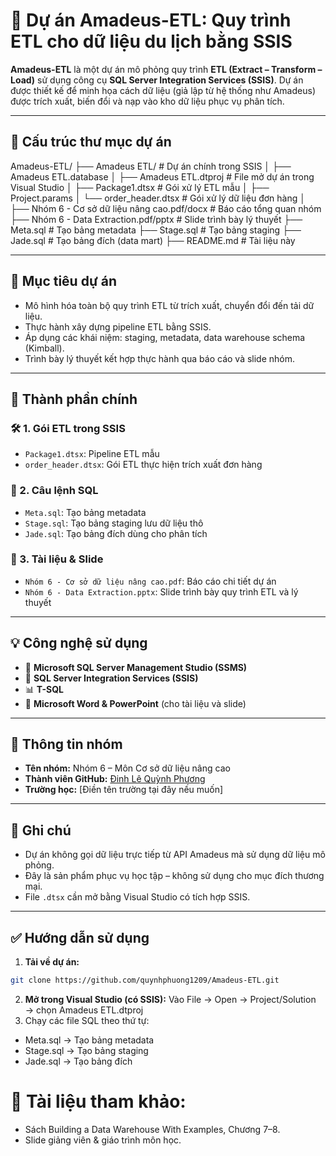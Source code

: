 # 🛫 Dự án Amadeus-ETL: Quy trình ETL cho dữ liệu du lịch bằng SSIS

**Amadeus-ETL** là một dự án mô phỏng quy trình **ETL (Extract – Transform – Load)** sử dụng công cụ **SQL Server Integration Services (SSIS)**. Dự án được thiết kế để minh họa cách dữ liệu (giả lập từ hệ thống như Amadeus) được trích xuất, biến đổi và nạp vào kho dữ liệu phục vụ phân tích.

---

## 📁 Cấu trúc thư mục dự án

Amadeus-ETL/
├── Amadeus ETL/ # Dự án chính trong SSIS
│ ├── Amadeus ETL.database
│ ├── Amadeus ETL.dtproj # File mở dự án trong Visual Studio
│ ├── Package1.dtsx # Gói xử lý ETL mẫu
│ ├── Project.params
│ └── order_header.dtsx # Gói xử lý dữ liệu đơn hàng
│
├── Nhóm 6 - Cơ sở dữ liệu nâng cao.pdf/docx # Báo cáo tổng quan nhóm
├── Nhóm 6 - Data Extraction.pdf/pptx # Slide trình bày lý thuyết
├── Meta.sql # Tạo bảng metadata
├── Stage.sql # Tạo bảng staging
├── Jade.sql # Tạo bảng đích (data mart)
├── README.md # Tài liệu này


---

## 🎯 Mục tiêu dự án

- Mô hình hóa toàn bộ quy trình ETL từ trích xuất, chuyển đổi đến tải dữ liệu.
- Thực hành xây dựng pipeline ETL bằng SSIS.
- Áp dụng các khái niệm: staging, metadata, data warehouse schema (Kimball).
- Trình bày lý thuyết kết hợp thực hành qua báo cáo và slide nhóm.

---

## 🔧 Thành phần chính

### 🛠️ 1. **Gói ETL trong SSIS**
- `Package1.dtsx`: Pipeline ETL mẫu
- `order_header.dtsx`: Gói ETL thực hiện trích xuất đơn hàng

### 🧾 2. **Câu lệnh SQL**
- `Meta.sql`: Tạo bảng metadata
- `Stage.sql`: Tạo bảng staging lưu dữ liệu thô
- `Jade.sql`: Tạo bảng đích dùng cho phân tích

### 📄 3. **Tài liệu & Slide**
- `Nhóm 6 - Cơ sở dữ liệu nâng cao.pdf`: Báo cáo chi tiết dự án
- `Nhóm 6 - Data Extraction.pptx`: Slide trình bày quy trình ETL và lý thuyết

---

## 💡 Công nghệ sử dụng

- 🧱 **Microsoft SQL Server Management Studio (SSMS)**
- 💼 **SQL Server Integration Services (SSIS)**
- 📊 **T-SQL**
- 🧾 **Microsoft Word & PowerPoint** (cho tài liệu và slide)

---

## 👥 Thông tin nhóm

- **Tên nhóm:** Nhóm 6 – Môn Cơ sở dữ liệu nâng cao  
- **Thành viên GitHub:** [Đinh Lê Quỳnh Phương](https://github.com/quynhphuong1209)  
- **Trường học:** [Điền tên trường tại đây nếu muốn]

---

## 📌 Ghi chú

- Dự án không gọi dữ liệu trực tiếp từ API Amadeus mà sử dụng dữ liệu mô phỏng.
- Đây là sản phẩm phục vụ học tập – không sử dụng cho mục đích thương mại.
- File `.dtsx` cần mở bằng Visual Studio có tích hợp SSIS.

---

## ✅ Hướng dẫn sử dụng

1. **Tải về dự án:**
```bash
git clone https://github.com/quynhphuong1209/Amadeus-ETL.git
```
2. **Mở trong Visual Studio (có SSIS):**
Vào File → Open → Project/Solution → chọn Amadeus ETL.dtproj
3. Chạy các file SQL theo thứ tự:
- Meta.sql → Tạo bảng metadata
- Stage.sql → Tạo bảng staging
- Jade.sql → Tạo bảng đích

# 📘 Tài liệu tham khảo:
- Sách Building a Data Warehouse With Examples, Chương 7–8.
- Slide giảng viên & giáo trình môn học.
